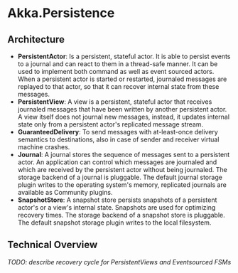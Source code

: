 ﻿#   Akka.Persistence

## Architecture

-   **PersistentActor**: Is a persistent, stateful actor. It is able to persist events to a journal and can react to them in a thread-safe manner. It can be used to implement both command as well as event sourced actors. When a persistent actor is started or restarted, journaled messages are replayed to that actor, so that it can recover internal state from these messages.
-   **PersistentView**: A view is a persistent, stateful actor that receives journaled messages that have been written by another persistent actor. A view itself does not journal new messages, instead, it updates internal state only from a persistent actor's replicated message stream.
-   **GuaranteedDelivery**: To send messages with at-least-once delivery semantics to destinations, also in case of sender and receiver virtual machine crashes.
-   **Journal**: A journal stores the sequence of messages sent to a persistent actor. An application can control which messages are journaled and which are received by the persistent actor without being journaled. The storage backend of a journal is pluggable. The default journal storage plugin writes to the operating system's memory, replicated journals are available as Community plugins.
-   **SnapshotStore**: A snapshot store persists snapshots of a persistent actor's or a view's internal state. Snapshots are used for optimizing recovery times. The storage backend of a snapshot store is pluggable. The default snapshot storage plugin writes to the local filesystem.

## Technical Overview

*TODO: describe recovery cycle for PersistentViews and Eventsourced FSMs*